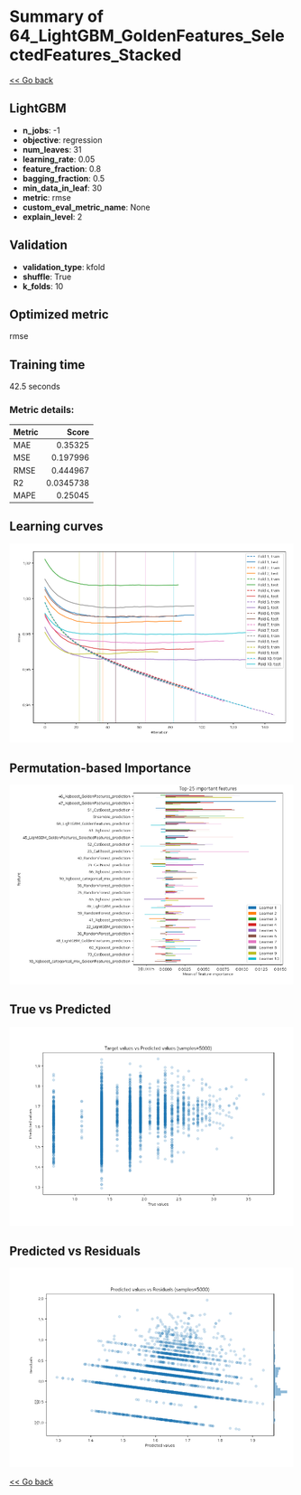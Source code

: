 # Summary of 64_LightGBM_GoldenFeatures_SelectedFeatures_Stacked

[<< Go back](../README.md)


## LightGBM
- **n_jobs**: -1
- **objective**: regression
- **num_leaves**: 31
- **learning_rate**: 0.05
- **feature_fraction**: 0.8
- **bagging_fraction**: 0.5
- **min_data_in_leaf**: 30
- **metric**: rmse
- **custom_eval_metric_name**: None
- **explain_level**: 2

## Validation
 - **validation_type**: kfold
 - **shuffle**: True
 - **k_folds**: 10

## Optimized metric
rmse

## Training time

42.5 seconds

### Metric details:
| Metric   |     Score |
|:---------|----------:|
| MAE      | 0.35325   |
| MSE      | 0.197996  |
| RMSE     | 0.444967  |
| R2       | 0.0345738 |
| MAPE     | 0.25045   |



## Learning curves
![Learning curves](learning_curves.png)

## Permutation-based Importance
![Permutation-based Importance](permutation_importance.png)
## True vs Predicted

![True vs Predicted](true_vs_predicted.png)


## Predicted vs Residuals

![Predicted vs Residuals](predicted_vs_residuals.png)



[<< Go back](../README.md)
